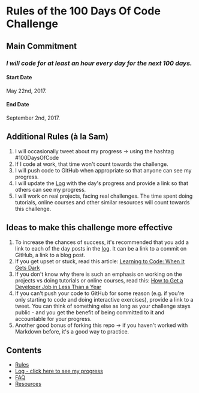 # Rules of the 100 Days Of Code Challenge

## Main Commitment
### *I will code for at least an hour every day for the next 100 days.*

#### Start Date
May 22nd, 2017.

#### End Date
September 2nd, 2017.

## Additional Rules (à la Sam)
1. I will occasionally tweet about my progress -> using the hashtag #100DaysOfCode
2. If I code at work, that time won't count towards the challenge.
3. I will push code to GitHub when appropriate so that anyone can see my progress.
4. I will update the [Log](log.md) with the day's progress and provide a link so that others can see my progress.
5. I will work on real projects, facing real challenges. The time spent doing tutorials, online courses and other similar resources will count towards this challenge.


## Ideas to make this challenge more effective
1. To increase the chances of success, it's recommended that you add a link to each of the day posts in the [log](log.md). It can be a link to a commit on GitHub, a link to a blog post.
2. If you get upset or stuck, read this article: [Learning to Code: When It Gets Dark](https://medium.freecodecamp.com/learning-to-code-when-it-gets-dark-e485edfb58fd)
3. If you don't know why there is such an emphasis on working on the projects vs doing tutorials or online courses, read this: [How to Get a Developer Job in Less Than a Year](https://medium.freecodecamp.com/how-to-get-a-developer-job-in-less-than-a-year-c27bbfe71645)
4. If you can't push your code to GitHub for some reason (e.g. if you're only starting to code and doing interactive exercises), provide a link to a tweet. You can think of something else as long as your challenge stays public - and you get the benefit of being committed to it and accountable for your progress.
5. Another good bonus of forking this repo -> if you haven't worked with Markdown before, it's a good way to practice.

## Contents
* [Rules](rules.md)
* [Log - click here to see my progress](log.md)
* [FAQ](FAQ.md)
* [Resources](resources.md)
